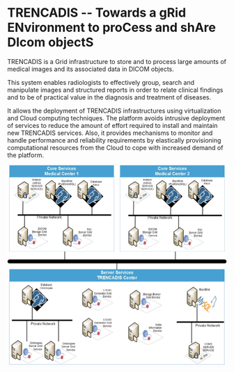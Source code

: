 # TRENCADIS -- Towards a gRid ENvironment to proCess and shAre DIcom objectS

TRENCADIS is a Grid infrastructure to store and to process large amounts
of medical images and its associated data in DICOM objects.

This system enables radiologists to effectively group, search and manipulate
images and structured reports in order to relate clinical findings and to
be of practical value in the diagnosis and treatment of diseases. 

It allows the deployment of TRENCADIS infrastructures using virtualization
and Cloud computing techniques. The platform avoids intrusive deployment
of services to reduce the amount of effort required to install and
maintain new TRENCADIS services. Also, it provides mechanisms to monitor
and handle performance and reliability requirements by elastically
provisioning computational resources from the Cloud to cope with increased
demand of the platform.

![Screenshot - TRENCADIS infrastructure deployment](./Middleware/TRENCADIS_Middleware/src/trencadis/middleware/images/trencadis_deployment.jpg?resize=50,50)

